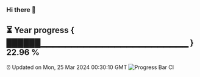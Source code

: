 ### Hi there 👋
⏳ Year progress { ██████▁▁▁▁▁▁▁▁▁▁▁▁▁▁▁▁▁▁▁▁▁▁▁▁ } 22.96 %
---
⏰ Updated on Mon, 25 Mar 2024 00:30:10 GMT
![Progress Bar CI](https://github.com/Moyi321/Moyi321/workflows/Progress%20Bar%20CI/badge.svg)
